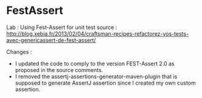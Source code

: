 FestAssert
==========

Lab : Using Fest-Assert for unit test 
source : http://blog.xebia.fr/2013/02/04/craftsman-recipes-refactorez-vos-tests-avec-genericassert-de-fest-assert/

Changes : 
 * I updated the code to comply to the version FEST-Assert 2.0 as proposed in the source comments.
 * I removed the assertj-assertions-generator-maven-plugin that is supposed to generate AssertJ assertion since I created my own custom assertion.





